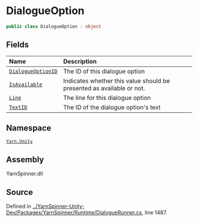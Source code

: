 # DialogueOption

```csharp
public class DialogueOption : object
```

## Fields

| Name | Description |
| :--- | :--- |
| [`DialogueOptionID`](dialogueoption.dialogueoptionid.md) | The ID of this dialogue option |
| [`IsAvailable`](dialogueoption.isavailable.md) | Indicates whether this value should be presented as available or not. |
| [`Line`](dialogueoption.line.md) | The line for this dialogue option |
| [`TextID`](dialogueoption.textid.md) | The ID of the dialogue option's text |

## Namespace

[`Yarn.Unity`](../)

## Assembly

YarnSpinner.dll

## Source

Defined in [../YarnSpinner-Unity-Dev/Packages/YarnSpinner/Runtime/DialogueRunner.cs](https://github.com/YarnSpinnerTool/YarnSpinner-Unity//blob/develop/Runtime/DialogueRunner.cs#L1487), line 1487.

